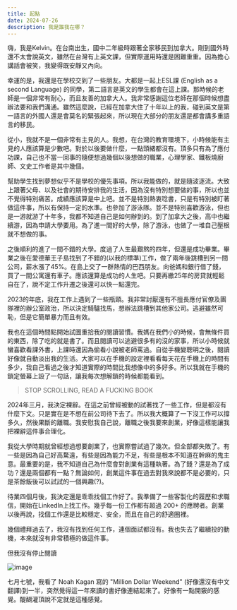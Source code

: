 ```yaml
---
title: 起點
date: 2024-07-26
description: 我是誰我在哪？
---
```


嗨，我是Kelvin。在台南出生，國中二年級時跟著全家移民到加拿大。剛到國外時還不太會說英文，雖然在台灣有上英文課，但實際運用時還是困難重重。因為擔心講話會被笑，我變得既安靜又內向。

幸運的是，我還是在學校交到了一些朋友。大都是一起上ESL課 (English as a second Language) 的同學，第二語言是英文的學生都會在這上課。那時候的老師是一個非常有耐心，而且友善的加拿大人。我非常感謝這位老師在那個時候想盡辦法要和我們溝通。雖然這麼說，已經在加拿大住了十年以上的我，碰到英文是第一語言的外國人還是會莫名的緊張起來，所以現在大部分的朋友還是都會講多重語言的移民。

從小，我就不是一個非常有主見的人。我想，在台灣的教育環境下，小時候能有主見的人應該算是少數吧。對於以後要做什麼，一點頭緒都沒有。頂多只有為了應付功課，自己也不當一回事的隨便想過幾個以後想做的職業，心理學家、鐵板燒廚師、文史工作者是其中幾個。

幫助學生找到夢想似乎不是學校的優先事項。所以我能做的，就是隨波逐流。大致上跟著父母、以及社會的期待安排我的生活，因為沒有特別想要做的事，所以也並不覺得特別痛苦。成績應該算是中上吧。並不是特別熱衷唸書，只是有特別被盯著做這件事，所以有保持一定的水準。也參加了游泳隊。並不是特別喜歡游泳，但也是一游就游了十年多，我都不知道自己是如何辦到的。到了加拿大之後，高中也繼續游，因為申請大學要用。為了進一間好的大學，除了游泳，也做了一堆自己壓根就不想做的事。

之後順利的進了一間不錯的大學。度過了人生最艱熬的四年，但還是成功畢業。畢業之後在愛德華王子島找到了不錯的(以我的標準)工作，做了兩年後跳槽到另一間公司，薪水漲了45%。在島上交了一群熱情的巴西朋友。向爸媽和銀行借了錢，買了一間公寓還有車子。應該還算是成功的人生吧。只要再繳25年的房貸就輕鬆自在了，說不定工作升遷之後還可以快一點還完。

2023的年底，我在工作上遇到了一些瓶頸。我非常討厭還有不擅長應付官僚及團隊裡的辦公室政治，所以決定騎驢找馬，想辦法跳槽到其他家公司。逃避雖然可恥，但是它簡單暴力而且有效。

我也在這個時間點開始試圖重拾我的閱讀習慣。我媽在我們小的時候，會無條件買的東西，除了吃的就是書了。而且閱讀可以逃避很多有的沒的家事，所以小時候就蠻喜歡看課外書，上課時還因為偷看小說被老師罵過。自從手機變聰明之後，閱讀好像就自動淡出我的生活。大家可以在手機的設定裡看看每天花在手機上的時間有多少，我自己看過之後才知道實際的時間比我想像中的多好多。所以我就在手機的鎖定螢幕上設了一句話，讓我每次想解鎖的時候都能看到。

> STOP SCROLLING, READ A FUCKING BOOK

2024年三月，我決定裸辭。在這之前曾經被動的試著找了一些工作，但是都沒有什麼下文。只是實在是不想在前公司待下去了。所以我大概算了一下沒工作可以撐多久，然後果斷的離職。我安慰我自己說，離職之後我要來創業，好像這樣能讓我把裸辭這件事合理化。

我從大學時期就曾經想過想要創業了，也實際嘗試過了幾次。但全部都失敗了。有一些是因為自己好高騖遠，有些是因為能力不足，有些是根本不知道在幹麻的鬼主意。最重要的是，我不知道自己為什麼會對創業有這種執著。為了錢？還是為了成功？還是兩個都有一點？無論如何，創業這件事在過去對我來說都不是必要的，只是茶餘飯後可以試試的一個興趣(?)。

待業四個月後，我決定還是乖乖找個工作好了。我準備了一些客製化的履歷和求職信，開始在LinkedIn上找工作。幾乎每一份工作都有超過 200+ 的應聘者。創業以後再說，找個工作還是比較穩定、安全，而且在自己的舒適圈裡。

幾個禮拜過去了，我沒有找到任何工作，連個面試都沒有。我也失去了繼續投的動機，本來就沒有非常積極的做這件事。

但我沒有停止閱讀

![image](https://blog.yizy.dev/reading.png)

七月七號，我看了 Noah Kagan 寫的 "Million Dollar Weekend" (好像還沒有中文翻譯)到一半，突然覺得這一年來讀的書好像連結起來了。好像有一點開竅的感覺。醍醐灌頂說不定就是這種感覺。

<script lang="ts">
import PrevNext from '$lib/components/PrevNext.svelte';
const prev = {href: '/root', title: '序'};
const next = {href: '/who-am-i', title: '我是誰'};
</script>

<PrevNext prev={prev} next={next}></PrevNext>
